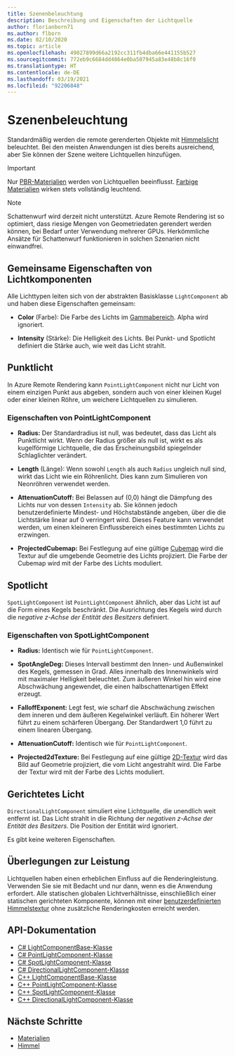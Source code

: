 ```yaml
---
title: Szenenbeleuchtung
description: Beschreibung und Eigenschaften der Lichtquelle
author: florianborn71
ms.author: flborn
ms.date: 02/10/2020
ms.topic: article
ms.openlocfilehash: 49027899d66a2192cc311fb4dba66e441155b527
ms.sourcegitcommit: 772eb9c6684dd4864e0ba507945a83e48b8c16f0
ms.translationtype: HT
ms.contentlocale: de-DE
ms.lasthandoff: 03/19/2021
ms.locfileid: "92206848"
---
```

# <a name="scene-lighting"></a>Szenenbeleuchtung

Standardmäßig werden die remote gerenderten Objekte mit [Himmelslicht](sky.md) beleuchtet. Bei den meisten Anwendungen ist dies bereits ausreichend, aber Sie können der Szene weitere Lichtquellen hinzufügen.

> [!IMPORTANT]
> Nur [PBR-Materialien](pbr-materials.md) werden von Lichtquellen beeinflusst. [Farbige Materialien](color-materials.md) wirken stets vollständig leuchtend.

> [!NOTE]
> Schattenwurf wird derzeit nicht unterstützt. Azure Remote Rendering ist so optimiert, dass riesige Mengen von Geometriedaten gerendert werden können, bei Bedarf unter Verwendung mehrerer GPUs. Herkömmliche Ansätze für Schattenwurf funktionieren in solchen Szenarien nicht einwandfrei.

## <a name="common-light-component-properties"></a>Gemeinsame Eigenschaften von Lichtkomponenten

Alle Lichttypen leiten sich von der abstrakten Basisklasse `LightComponent` ab und haben diese Eigenschaften gemeinsam:

* **Color** (Farbe): Die Farbe des Lichts im [Gammabereich](https://en.wikipedia.org/wiki/SRGB). Alpha wird ignoriert.

* **Intensity** (Stärke): Die Helligkeit des Lichts. Bei Punkt- und Spotlicht definiert die Stärke auch, wie weit das Licht strahlt.

## <a name="point-light"></a>Punktlicht

In Azure Remote Rendering kann `PointLightComponent` nicht nur Licht von einem einzigen Punkt aus abgeben, sondern auch von einer kleinen Kugel oder einer kleinen Röhre, um weichere Lichtquellen zu simulieren.

### <a name="pointlightcomponent-properties"></a>Eigenschaften von PointLightComponent

* **Radius:** Der Standardradius ist null, was bedeutet, dass das Licht als Punktlicht wirkt. Wenn der Radius größer als null ist, wirkt es als kugelförmige Lichtquelle, die das Erscheinungsbild spiegelnder Schlaglichter verändert.

* **Length** (Länge): Wenn sowohl `Length` als auch `Radius` ungleich null sind, wirkt das Licht wie ein Röhrenlicht. Dies kann zum Simulieren von Neonröhren verwendet werden.

* **AttenuationCutoff:** Bei Belassen auf (0,0) hängt die Dämpfung des Lichts nur von dessen `Intensity` ab. Sie können jedoch benutzerdefinierte Mindest- und Höchstabstände angeben, über die die Lichtstärke linear auf 0 verringert wird. Dieses Feature kann verwendet werden, um einen kleineren Einflussbereich eines bestimmten Lichts zu erzwingen.

* **ProjectedCubemap:** Bei Festlegung auf eine gültige [Cubemap](../../concepts/textures.md) wird die Textur auf die umgebende Geometrie des Lichts projiziert. Die Farbe der Cubemap wird mit der Farbe des Lichts moduliert.

## <a name="spot-light"></a>Spotlicht

`SpotLightComponent` ist `PointLightComponent` ähnlich, aber das Licht ist auf die Form eines Kegels beschränkt. Die Ausrichtung des Kegels wird durch die *negative z-Achse der Entität des Besitzers* definiert.

### <a name="spotlightcomponent-properties"></a>Eigenschaften von SpotLightComponent

* **Radius:** Identisch wie für `PointLightComponent`.

* **SpotAngleDeg:** Dieses Intervall bestimmt den Innen- und Außenwinkel des Kegels, gemessen in Grad. Alles innerhalb des Innenwinkels wird mit maximaler Helligkeit beleuchtet. Zum äußeren Winkel hin wird eine Abschwächung angewendet, die einen halbschattenartigen Effekt erzeugt.

* **FalloffExponent:** Legt fest, wie scharf die Abschwächung zwischen dem inneren und dem äußeren Kegelwinkel verläuft. Ein höherer Wert führt zu einem schärferen Übergang. Der Standardwert 1,0 führt zu einem linearen Übergang.

* **AttenuationCutoff:** Identisch wie für `PointLightComponent`.

* **Projected2dTexture:** Bei Festlegung auf eine gültige [2D-Textur](../../concepts/textures.md) wird das Bild auf Geometrie projiziert, die vom Licht angestrahlt wird. Die Farbe der Textur wird mit der Farbe des Lichts moduliert.

## <a name="directional-light"></a>Gerichtetes Licht

`DirectionalLightComponent` simuliert eine Lichtquelle, die unendlich weit entfernt ist. Das Licht strahlt in die Richtung der *negativen z-Achse der Entität des Besitzers*. Die Position der Entität wird ignoriert.

Es gibt keine weiteren Eigenschaften.

## <a name="performance-considerations"></a>Überlegungen zur Leistung

Lichtquellen haben einen erheblichen Einfluss auf die Renderingleistung. Verwenden Sie sie mit Bedacht und nur dann, wenn es die Anwendung erfordert. Alle statischen globalen Lichtverhältnisse, einschließlich einer statischen gerichteten Komponente, können mit einer [benutzerdefinierten Himmelstextur](sky.md) ohne zusätzliche Renderingkosten erreicht werden.

## <a name="api-documentation"></a>API-Dokumentation

* [C# LightComponentBase-Klasse](/dotnet/api/microsoft.azure.remoterendering.lightcomponentbase)
* [C# PointLightComponent-Klasse](/dotnet/api/microsoft.azure.remoterendering.pointlightcomponent)
* [C# SpotLightComponent-Klasse](/dotnet/api/microsoft.azure.remoterendering.spotlightcomponent)
* [C# DirectionalLightComponent-Klasse](/dotnet/api/microsoft.azure.remoterendering.directionallightcomponent)
* [C++ LightComponentBase-Klasse](/cpp/api/remote-rendering/lightcomponentbase)
* [C++ PointLightComponent-Klasse](/cpp/api/remote-rendering/pointlightcomponent)
* [C++ SpotLightComponent-Klasse](/cpp/api/remote-rendering/spotlightcomponent)
* [C++ DirectionalLightComponent-Klasse](/cpp/api/remote-rendering/directionallightcomponent)

## <a name="next-steps"></a>Nächste Schritte

* [Materialien](../../concepts/materials.md)
* [Himmel](sky.md)